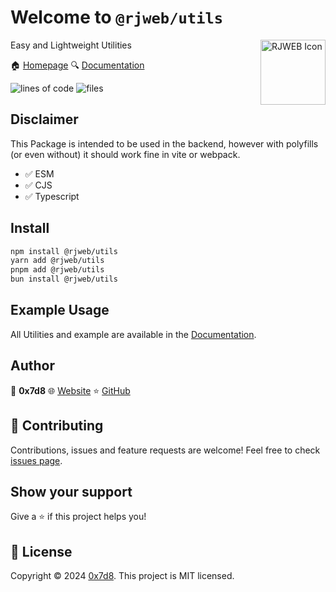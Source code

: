 # Welcome to `@rjweb/utils`

<img style="float: right;" alt="RJWEB Icon" height="104" src="https://cdn.rjns.dev/rjweb/icon.svg">

Easy and Lightweight Utilities

🏠 [Homepage](https://github.com/0x7d8/rjweb-utils#readme)
🔍 [Documentation](https://utils.rjweb.dev)

![lines of code](https://tokei.rs/b1/github/0x7d8/rjweb-utils?category=code)
![files](https://tokei.rs/b1/github/0x7d8/rjweb-utils?category=files)

## Disclaimer

This Package is intended to be used in the backend, however with polyfills (or even without) it should work fine in vite or webpack.

- ✅ ESM
- ✅ CJS
- ✅ Typescript

## Install

```sh
npm install @rjweb/utils
yarn add @rjweb/utils
pnpm add @rjweb/utils
bun install @rjweb/utils
```

## Example Usage

All Utilities and example are available in the [Documentation](https://utils.rjweb.dev).

## Author

👤 **0x7d8**
🌐 [Website](https://rjansen.dev)
⭐ [GitHub](https://github.com/0x7d8)

## 🤝 Contributing

Contributions, issues and feature requests are welcome!
Feel free to check [issues page](https://github.com/0x7d8/rjweb-utils/issues).

## Show your support

Give a ⭐️ if this project helps you!

## 📝 License

Copyright © 2024 [0x7d8](https://github.com/0x7d8).
This project is MIT licensed.
